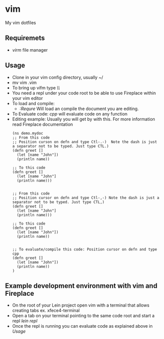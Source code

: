# vim
My vim dotfiles

## Requiremets
- *virm* file manager

## Usage
- Clone in your vim config directory, usually ~/
- mv vim .vim
- To bring up vifm type *\\\\*
- You need a repl under your code root to be able to use Fireplace within your vim editor
- To load and compile:
    - *:Requre* Will load an compile the document you are editing.
- To Evaluate code: *cpp* will evaluate code on any function
- Editing example: Usually you will get by with this. For more information read Fireplace documentation
    ```
    (ns demo.mydoc
    ;; From this code
    ;; Position curson on defn and type Ctl-.-)  Note the dash is just a separator not to be typed. Just type CTL.)
    (defn greet []
      (let [name "John"])
      (println name))

    ;; To this code
    (defn greet []
      (let [name "John"]
      (println name)))


    ;; From this code
    ;; Position cursor on defn and type Ctl-,-) Note the dash is just a separator not to be typed. Just type CTL,)
    (defn greet []
      (let [name "John"]
      (println name)))

    ;; To this code
    (defn greet []
      (let [name "John"])
      (println name))


    ;; To evaluate/compile this code: Position cursor on defn and type cpp
    (defn greet []
      (let [name "John"])
      (println name))
    )
    ```

## Example development environment with vim and Fireplace
- On the root of your Lein project open vim with a terminal that allows creating tabs ex. xfece4-terminal
- Open a tab on your terminal pointing to the same code root and start a repl *lein repl*
- Once the repl is running you can evaluate code as explained above in *Usage*
